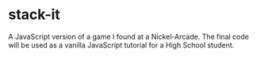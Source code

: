 stack-it
========

A JavaScript version of a game I found at a Nickel-Arcade. The final code will be used as a vanilla JavaScript tutorial for a High School student.
